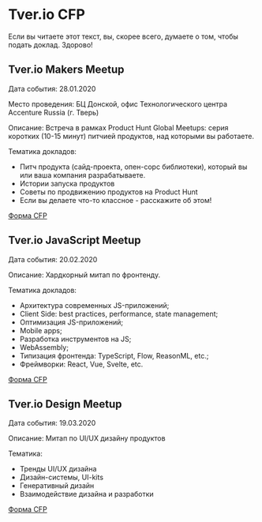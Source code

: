 # Tver.io CFP

Если вы читаете этот текст, вы, скорее всего,
думаете о том, чтобы подать доклад. Здорово!

## Tver.io Makers Meetup

Дата события: 28.01.2020

Место проведения: БЦ Донской,
офис Технологического центра Accenture Russia (г. Тверь)

Описание: Встреча в рамках Product Hunt Global Meetups: 
серия коротких (10-15 минут) питчией продуктов, над которыми вы работаете.

Тематика докладов:

* Питч продукта (сайд-проекта, опен-сорс библиотеки),
  который вы или ваша компания разрабатываете.
* Истории запуска продуктов
* Советы по продвижению продуктов на Product Hunt
* Если вы делаете что-то классное - расскажите об этом!

[Форма CFP](https://forms.gle/j3YsoPJfjQbwVgfQA)

## Tver.io JavaScript Meetup

Дата события: 20.02.2020

Описание: Хардкорный митап по фронтенду.

Тематика докладов:

* Архитектура современных JS-приложений;
* Client Side: best practices, performance, state management;
* Оптимизация JS-приложений;
* Mobile apps;
* Разработка инструментов на JS;
* WebAssembly;
* Типизация фронтенда: TypeScript, Flow, ReasonML, etc.;
* Фреймворки: React, Vue, Svelte, etc.

[Форма CFP](https://forms.gle/2FhtDmUYk8wENPwX9)

## Tver.io Design Meetup

Дата события: 19.03.2020

Описание: Митап по UI/UX дизайну продуктов

Тематика:

* Тренды UI/UX дизайна
* Дизайн-системы, UI-kits
* Генеративный дизайн
* Взаимодействие дизайна и разработки

[Форма CFP](https://forms.gle/rUAFaDJH23uwfXxh6)
